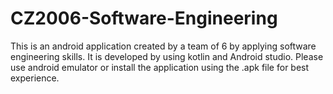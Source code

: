 # CZ2006-Software-Engineering
This is an android application created by a team of 6 by applying software engineering skills. 
It is developed by using kotlin and Android studio. Please use android emulator or install the application using the .apk file for best experience.
